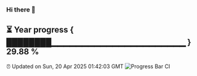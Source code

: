 ### Hi there 👋
⏳ Year progress { ████████▁▁▁▁▁▁▁▁▁▁▁▁▁▁▁▁▁▁▁▁▁▁ } 29.88 %
---
⏰ Updated on Sun, 20 Apr 2025 01:42:03 GMT
![Progress Bar CI](https://github.com/liununu/liununu/workflows/Progress%20Bar%20CI/badge.svg)
